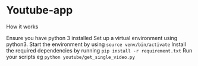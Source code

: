 # Youtube-app
How it works

Ensure you have python 3 installed
Set up a virtual environment using python3.
Start the environment by using `source venv/bin/activate`
Install the required dependencies by running `pip install -r requirement.txt`
Run your scripts eg `python youtube/get_single_video.py`
